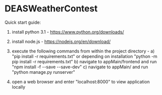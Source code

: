 # DEASWeatherContest

Quick start guide:
1) install python 3.1 - https://www.python.org/downloads/
2) install node.js - https://nodejs.org/en/download/
3) execute the following commands from within the project directory -
  a) "pip install -r requirements.txt" or depending on installation "python -m pip install -r requirements.txt"
  b) navigate to appMain/frontend and run "npm install -f --save --save-dev"
  c) navigate to appMain/ and run "python manage.py runserver"
  
4) open a web browser and enter "localhost:8000" to view application locally
